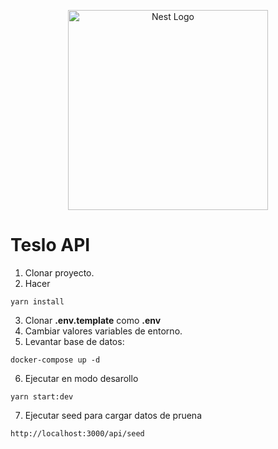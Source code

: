 <p align="center">
  <a href="http://nestjs.com/" target="blank"><img src="https://nestjs.com/img/logo_text.svg" width="320" alt="Nest Logo" /></a>
</p>

# Teslo API

1. Clonar proyecto.
2. Hacer
````
yarn install
````
3. Clonar __.env.template__ como __.env__
4. Cambiar valores variables de entorno.
5. Levantar base de datos:
````
docker-compose up -d
`````
6. Ejecutar en modo desarollo
````
yarn start:dev
````
7. Ejecutar seed para cargar datos de pruena
````
http://localhost:3000/api/seed
````

